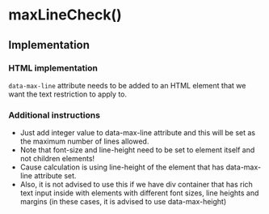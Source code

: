 # maxLineCheck()
## Implementation
### HTML implementation
`data-max-line` attribute needs to be added to an HTML element that we want the text restriction to apply to.
### Additional instructions
- Just add integer value to data-max-line attribute and this will be set as the maximum number of lines allowed.
- Note that font-size and line-height need to be set to element itself and not children elements!
- Cause calculation is using line-height of the element that has data-max-line attribute set.
- Also, it is not advised to use this if we have div container that has rich text input inside with elements 
with different font sizes, line heights and margins (in these cases, it is advised to use data-max-height)
